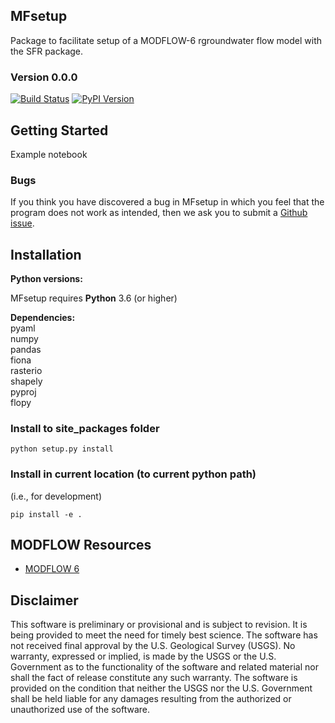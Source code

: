 
MFsetup
-----------------------------------------------
Package to facilitate setup of a MODFLOW-6 rgroundwater flow model with the SFR package.
### Version 0.0.0
[![Build Status](https://img.shields.io/travis/aleaf/mfsetup.svg)](https://travis-ci.org/aleaf/mfsetup)
[![PyPI Version](https://img.shields.io/pypi/v/mfsetup.svg)](https://pypi.python.org/pypi/mfsetup)




Getting Started
-----------------------------------------------

Example notebook


### Bugs

If you think you have discovered a bug in MFsetup in which you feel that the program does not work as intended, then we ask you to submit a [Github issue](https://github.com/aleaf/mfsetup/labels/bug).


Installation
-----------------------------------------------

**Python versions:**

MFsetup requires **Python** 3.6 (or higher)

**Dependencies:**  
pyaml  
numpy  
pandas  
fiona  
rasterio  
shapely  
pyproj  
flopy  

### Install to site_packages folder
```
python setup.py install
```
### Install in current location (to current python path)
(i.e., for development)  

```  
pip install -e .
```



MODFLOW Resources
-----------------------------------------------

+ [MODFLOW 6](https://www.usgs.gov/software/modflow-6-usgs-modular-hydrologic-model)



Disclaimer
----------

This software is preliminary or provisional and is subject to revision. It is
being provided to meet the need for timely best science. The software has not
received final approval by the U.S. Geological Survey (USGS). No warranty,
expressed or implied, is made by the USGS or the U.S. Government as to the
functionality of the software and related material nor shall the fact of release
constitute any such warranty. The software is provided on the condition that
neither the USGS nor the U.S. Government shall be held liable for any damages
resulting from the authorized or unauthorized use of the software.

